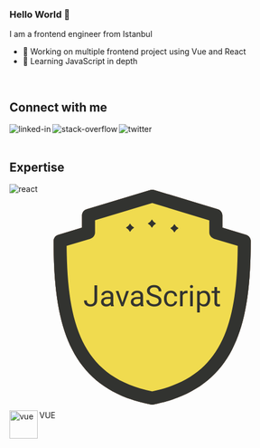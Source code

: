 ### Hello World 👋
I am a frontend engineer from Istanbul
- 🔭 Working on multiple frontend project using Vue and React
- 🌱 Learning JavaScript in depth
<br>

## Connect with me

[<img align="left" alt="linked-in" src="https://img.shields.io/badge/linkedin-%230077B5.svg?&style=for-the-badge&logo=linkedin&logoColor=white" />](https://www.linkedin.com/in/aylin-sayharman/)
[<img align="left" alt="stack-overflow" src="https://img.shields.io/badge/stack%20overflow-FE7A16?logo=stack-overflow&logoColor=white&style=for-the-badge" />](https://stackoverflow.com/users/12118339/aylin-sayharman)
[<img align="left" alt="twitter" src="https://img.shields.io/badge/twitter-%231DA1F2.svg?&style=for-the-badge&logo=twitter&logoColor=white" />](https://twitter.com/disi_dev)
<br>
<br>
## Expertise

<svg xmlns="http://www.w3.org/2000/svg" xmlns:xlink="http://www.w3.org/1999/xlink" viewBox="0 0 400 400" width="400" height="400">
  <svg xmlns="http://www.w3.org/2000/svg" xmlns:xlink="http://www.w3.org/1999/xlink" viewBox="0 0 400 400" width="380" height="380" x="10" y="10">
<path fill="#22315B" d="M200,400c-0.8,0-1.6-0.1-2.4-0.2c-70.5-13.9-118.6-47.4-146.8-102.3C26.8,250.8,16,188.6,16,95.6  c0-5.4,3.5-10.1,8.7-11.6L69,70.6V47.9c0-5.4,3.5-10.1,8.7-11.6L196.5,0.5c2.3-0.7,4.7-0.7,7,0l118.8,35.8c5.1,1.5,8.6,6.3,8.6,11.6  v22.7l44.3,13.3c5.1,1.6,8.6,6.3,8.6,11.6c0,93-10.7,155.2-34.8,201.9c-28.3,54.9-76.3,88.3-146.8,102.3  C201.6,399.9,200.8,400,200,400z"/>
<path fill="#5D6CB0" d="M200,24.8L93.3,56.9v22.7c0,5.4-3.5,10.1-8.7,11.6l-44.3,13.3c1.1,147.3,29.4,244,159.6,270.8  c130.2-26.9,158.6-123.5,159.6-270.8l-44.3-13.3c-5.1-1.6-8.7-6.3-8.7-11.6V57L200,24.8z M161.9,73.9l-3.3,4.4l-3.3-4.4l-4.4-3.3  l4.4-3.3l3.3-4.4l3.3,4.4l4.4,3.3L161.9,73.9z M202.7,66.3l-3.3,4.4l-3.3-4.4l-4.4-3.3l4.4-3.3l3.3-4.4l3.3,4.4l4.4,3.3L202.7,66.3z   M244.7,75l-3.3,4.4l-3.3-4.4l-4.4-3.3l4.4-3.3l3.3-4.4l3.3,4.4l4.4,3.3L244.7,75z"/>
</svg>
  <svg xmlns="http://www.w3.org/2000/svg" xmlns:xlink="http://www.w3.org/1999/xlink" viewBox="0 0 400 400" width="380" height="380" x="10" y="10">
<path fill="#D29B61" d="M200,400c-0.8,0-1.6-0.1-2.4-0.2c-70.5-13.9-118.6-47.4-146.8-102.3C26.8,250.8,16,188.6,16,95.6  c0-5.4,3.5-10.1,8.7-11.6L69,70.6V47.9c0-5.4,3.5-10.1,8.7-11.6L196.5,0.5c2.3-0.7,4.7-0.7,7,0l118.8,35.8c5.1,1.5,8.6,6.3,8.6,11.6  v22.7l44.3,13.3c5.1,1.6,8.6,6.3,8.6,11.6c0,93-10.7,155.2-34.8,201.9c-28.3,54.9-76.3,88.3-146.8,102.3  C201.6,399.9,200.8,400,200,400z"/>
<path fill="#F1DBC8" d="M200,24.8L93.3,56.9v22.7c0,5.4-3.5,10.1-8.7,11.6l-44.3,13.3c1.1,147.3,29.4,244,159.6,270.8  c130.2-26.9,158.6-123.5,159.6-270.8l-44.3-13.3c-5.1-1.6-8.7-6.3-8.7-11.6V57L200,24.8z M161.9,73.9l-3.3,4.4l-3.3-4.4l-4.4-3.3  l4.4-3.3l3.3-4.4l3.3,4.4l4.4,3.3L161.9,73.9z M202.7,66.3l-3.3,4.4l-3.3-4.4l-4.4-3.3l4.4-3.3l3.3-4.4l3.3,4.4l4.4,3.3L202.7,66.3z   M244.7,75l-3.3,4.4l-3.3-4.4l-4.4-3.3l4.4-3.3l3.3-4.4l3.3,4.4l4.4,3.3L244.7,75z"/>
</svg>
  <svg xmlns="http://www.w3.org/2000/svg" xmlns:xlink="http://www.w3.org/1999/xlink" viewBox="0 0 400 400" width="380" height="380" x="10" y="10">
<path fill="#323330" d="M200,400c-0.8,0-1.6-0.1-2.4-0.2c-70.5-13.9-118.6-47.4-146.8-102.3C26.8,250.8,16,188.6,16,95.6  c0-5.4,3.5-10.1,8.7-11.6L69,70.6V47.9c0-5.4,3.5-10.1,8.7-11.6L196.5,0.5c2.3-0.7,4.7-0.7,7,0l118.8,35.8c5.1,1.5,8.6,6.3,8.6,11.6  v22.7l44.3,13.3c5.1,1.6,8.6,6.3,8.6,11.6c0,93-10.7,155.2-34.8,201.9c-28.3,54.9-76.3,88.3-146.8,102.3  C201.6,399.9,200.8,400,200,400z"/>
<path fill="#f0db4f" d="M200,24.8L93.3,56.9v22.7c0,5.4-3.5,10.1-8.7,11.6l-44.3,13.3c1.1,147.3,29.4,244,159.6,270.8  c130.2-26.9,158.6-123.5,159.6-270.8l-44.3-13.3c-5.1-1.6-8.7-6.3-8.7-11.6V57L200,24.8z M161.9,73.9l-3.3,4.4l-3.3-4.4l-4.4-3.3  l4.4-3.3l3.3-4.4l3.3,4.4l4.4,3.3L161.9,73.9z M202.7,66.3l-3.3,4.4l-3.3-4.4l-4.4-3.3l4.4-3.3l3.3-4.4l3.3,4.4l4.4,3.3L202.7,66.3z   M244.7,75l-3.3,4.4l-3.3-4.4l-4.4-3.3l4.4-3.3l3.3-4.4l3.3,4.4l4.4,3.3L244.7,75z"/>
</svg>
  <foreignObject width="380" height="72" style="font-size: 52px;color: rgb(50, 51, 48);font-family: Roboto;font-weight: 400;text-align: center;letter-spacing: 0em;line-height: 1.5;" x="10" y="160">
    <div xmlns="http://www.w3.org/1999/xhtml">JavaScript</div>
  </foreignObject>
</svg>
<img align="left" alt="react" src="https://img.shields.io/badge/react%20-%2320232a.svg?&style=for-the-badge&logo=react&logoColor=%2361DAFB" />
<div><img width="50px" height="50px" align="left" alt="vue" src="https://vuejs.org/images/logo.svg"/>VUE</div>
<br>
